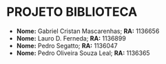 # PROJETO BIBLIOTECA

* **Nome:** Gabriel Cristan Mascarenhas; **RA:** 1136656
* **Nome:** Lauro D. Ferneda; **RA:** 1136899
* **Nome:** Pedro Segatto; **RA:** 1136047
* **Nome:** Pedro Oliveira Souza Leal; **RA:** 1136365